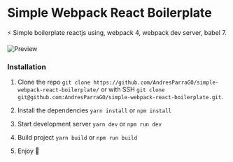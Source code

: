 # Simple Webpack React Boilerplate

⚡ Simple boilerplate reactjs using, webpack  4, webpack dev server, babel 7.


![Preview](https://repository-images.githubusercontent.com/325339106/2e5f7d80-49cf-11eb-9476-40096fc4a31c)

### Installation

1. Clone the repo ``git clone https://github.com/AndresParraGO/simple-webpack-react-boilerplate/`` or with SSH ``git clone git@github.com:AndresParraGO/simple-webpack-react-boilerplate.git``.

2. Install the dependencies ``yarn install`` or ``npm install``
3. Start development server ``yarn dev`` or ``npm run dev``
4. Build project ``yarn build`` or ``npm run build``
5. Enjoy 🥳

